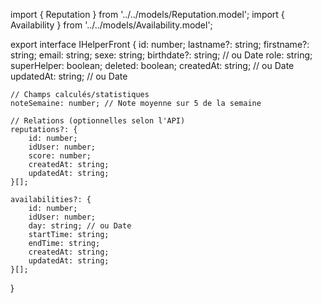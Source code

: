 import { Reputation } from '../../models/Reputation.model';
import { Availability } from '../../models/Availability.model';

export interface IHelperFront {
id: number;
lastname?: string;
firstname?: string;
email: string;
sexe: string;
birthdate?: string; // ou Date
role: string;
superHelper: boolean;
deleted: boolean;
createdAt: string; // ou Date
updatedAt: string; // ou Date

    // Champs calculés/statistiques
    noteSemaine: number; // Note moyenne sur 5 de la semaine

    // Relations (optionnelles selon l'API)
    reputations?: {
        id: number;
        idUser: number;
        score: number;
        createdAt: string;
        updatedAt: string;
    }[];

    availabilities?: {
        id: number;
        idUser: number;
        day: string; // ou Date
        startTime: string;
        endTime: string;
        createdAt: string;
        updatedAt: string;
    }[];

}
